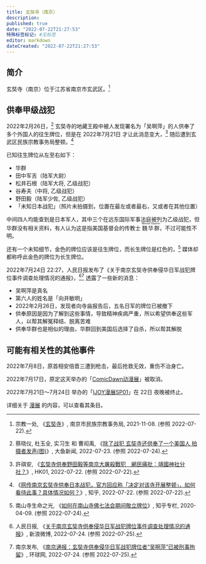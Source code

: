 ```yaml
---
title: 玄奘寺（南京）
description:
published: true
date: "2022-07-22T21:27:53"
特殊标签标记: #无标签
editor: markdown
dateCreated: "2022-07-22T21:27:53"
---
```


## 简介

玄奘寺（南京）位于江苏省南京市玄武区。[^t20180927_1198625]

[^t20180927_1198625]: 宗教一处, 《[玄奘寺](https://web.archive.org/web/20220722133025/http://mzzjj.nanjing.gov.cn/mzzj/njzjgk/njfj/201809/t20180927_1198625.html)》, 南京市民族宗教事务局, 2021-11-08. (参照 2022-07-22).

## 供奉甲级战犯

2022年2月26日，[^220197] 玄奘寺的地藏王殿中被人发现署名为「吴啊萍」的人供奉了多个外国人的往生牌位，但是在 2022年7月21日 才让此消息变大，[^795222] 随后遭到玄武区民族宗教事务局整顿。[^544667855]

[^220197]: 蔡晓仪, 杜玉全, 实习生 和 曹闳禹, 《[除了战犯 玄奘寺还供奉了一个美国人 拍摄者发声(图)](https://web.archive.org/web/20220724020442/http://dayu.ca/news/220197/)》, 大鱼新闻, 2022-07-23. (参照 2022-07-24).

[^795222]: 許祺安, 《[玄奘寺供奉野田毅等南京大屠殺戰犯　網民痛批：靖國神社分社？](https://web.archive.org/web/20220722075318/https://www.hk01.com/即時中國/795222/玄奘寺供奉野田毅等南京大屠殺戰犯-網民痛批-靖國神社分社)》, HK01, 2022-07-22. (参照 2022-07-22).

[^544667855]: 《[网传南京玄奘寺供奉日本战犯，官方回应称「决定对该寺开展整顿」，如何看待此事？具体情况如何？](https://web.archive.org/web/20220722053312/https://www.zhihu.com/question/544667855)》, 知乎, 2022-07-22. (参照 2022-07-22).

已知往生牌位从左至右如下：

+   华群
+   田中军吉（陆军大尉）
+   松井石根（陆军大将, 乙级战犯）
+   谷寿夫（中将, 乙级战犯）
+   野田毅（陆军少佐, 乙级战犯）
+   「未知日本战犯」（照片未拍摄到，位置在最左或者最右，又或者在其他位置）

中间四人均能查到是日本军人，其中三个在远东国际军事法庭被列为乙级战犯，但华群没有相关资料，有人认为这是指美国基督会的传教士 <ruby>魏华群<rp>(</rp><rt>Minnie Vautrin</rt><rp>)</rp></ruby>，不过可能性不明。

还有一个未知细节，金色的牌位应该是往生牌位，而长生牌位是红色的，[^128018909] 媒体却都称呼此金色的牌位为长生牌位。

[^128018909]: 南山寺生命之光, 《[如何在南山寺佛七法会期间敬立牌位](https://web.archive.org/web/20220724093022/https://zhuanlan.zhihu.com/p/128018909)》, 知乎专栏, 2020-04-09. (参照 2022-07-24).

2022年7月24日 22:27，人民日报发布了《关于南京玄奘寺供奉侵华日军战犯牌位事件调查处理情况的通报》，[^PDDcd][^4sj0Z] 透露了一些新的消息：

[^PDDcd]: 人民日报, 《[关于南京玄奘寺供奉侵华日军战犯牌位事件调查处理情况的通报](https://archive.ph/PDDcd "https://weibo.com/ttarticle/p/show?id=2309404794883843162527")》, 新浪微博, 2022-07-24. (参照 2022-07-25).

[^4sj0Z]: 南京发布, 《[南京通报：玄奘寺供奉侵华日军战犯牌位者“吴啊萍”已被刑事拘留](https://archive.ph/4sj0Z "https://china.huanqiu.com/article/48xWrdyabS0")》, 环球网, 2022-07-24. (参照 2022-07-25).

+   吴啊萍是真名
+   第六人的姓名是「向井敏明」
+   2022年2月26日，发现者向寺庙报告后，五名日军的牌位已被撤下
+   供奉原因是因为了解到这些事情，导致精神疾病严重，所以希望供奉这些军人，以帮其解冤释结、脱离苦难
+   供奉华群也是相似的理由，华群回到美国后选择了自杀，所以帮其解脱

## 可能有相关性的其他事件

2022年7月8日，原首相安倍晋三遭到枪击，最后抢救无效，重伤不治身亡。

2022年7月17日，原定这天举办的「[ComicDawn动漫展][]」被取消。

[ComicDawn动漫展]: /activities/漫展/ComicDawn动漫展.md

2022年7月21日～7月24日 举办的「[IJOY漫展SP01][]」在 22日 夜晚被终止。

[IJOY漫展SP01]: /activities/漫展/IJOY漫展.md#第八届

详细关于 [漫展][] 的内容，可以查看其条目。

[漫展]: /activities/漫展/index.md
